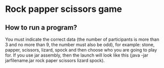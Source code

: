 # Rock papper scissors game

## How to run a program? 

You must indicate the correct data (the number of participants is more than 3 and no more than 9, the number must also be odd), for example: stone, papper, scissors, lizard, spock and then choose who you are going to play for.
If you use jar assembly, then the launch will look like this (java -jar jarfilename.jar rock paper scissors lizard spock).